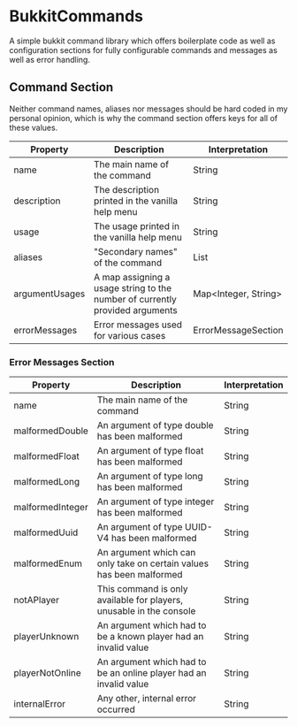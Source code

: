 <!-- This file is rendered by https://github.com/BlvckBytes/readme_helper -->

# BukkitCommands

A simple bukkit command library which offers boilerplate code as well as configuration sections
for fully configurable commands and messages as well as error handling.

<!-- #toc -->

## Command Section

Neither command names, aliases nor messages should be hard coded in my personal opinion, which is why
the command section offers keys for all of these values.

| Property        | Description                                                                  | Interpretation       |
|-----------------|------------------------------------------------------------------------------|----------------------|
| name            | The main name of the command                                                 | String               |
| description     | The description printed in the vanilla help menu                             | String               |
| usage           | The usage printed in the vanilla help menu                                   | String               |
| aliases         | "Secondary names" of the command                                             | List<String>         |
| argumentUsages  | A map assigning a usage string to the number of currently provided arguments | Map<Integer, String> |
| errorMessages   | Error messages used for various cases                                        | ErrorMessageSection  |

### Error Messages Section

| Property          | Description                                                          | Interpretation |
|-------------------|----------------------------------------------------------------------|----------------|
| name              | The main name of the command                                         | String         |
| malformedDouble   | An argument of type double has been malformed                        | String         |
| malformedFloat    | An argument of type float has been malformed                         | String         |
| malformedLong     | An argument of type long has been malformed                          | String         |
| malformedInteger  | An argument of type integer has been malformed                       | String         |
| malformedUuid     | An argument of type UUID-V4 has been malformed                       | String         |
| malformedEnum     | An argument which can only take on certain values has been malformed | String         |
| notAPlayer        | This command is only available for players, unusable in the console  | String         |
| playerUnknown     | An argument which had to be a known player had an invalid value      | String         |
| playerNotOnline   | An argument which had to be an online player had an invalid value    | String         |
| internalError     | Any other, internal error occurred                                   | String         |
